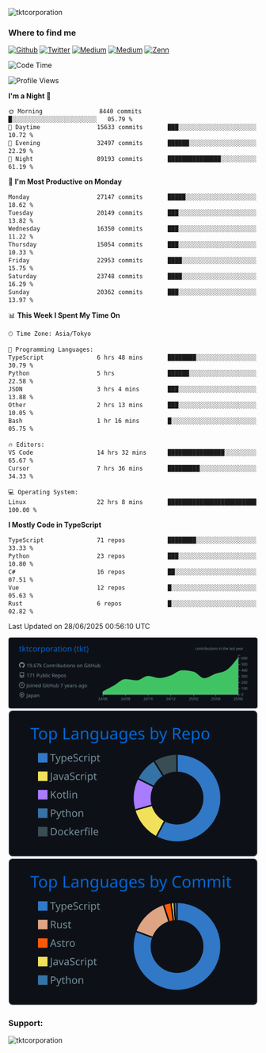 <p align="left"> <img src="https://komarev.com/ghpvc/?username=tktcorporation&label=Profile%20views&color=0e75b6&style=flat" alt="tktcorporation" /> </p>

<h3>Where to find me</h3>
<p>
<a href="https://github.com/tktcorporation" target="_blank"><img alt="Github" src="https://img.shields.io/badge/GitHub-%2312100E.svg?&style=for-the-badge&logo=Github&logoColor=white" /></a>
<a href="https://twitter.com/tktcorporation" target="_blank"><img alt="Twitter" src="https://img.shields.io/badge/twitter-%231DA1F2.svg?&style=for-the-badge&logo=twitter&logoColor=white" /></a>
<a href="https://www.linkedin.com/in/tktcorporation" target="_blank"><img alt="Medium" src="https://img.shields.io/badge/linkdin-0a66c2.svg?&style=for-the-badge&logo=linkedin&logoColor=white" /></a>
<a href="https://qiita.com/tktcorporation" target="_blank"><img alt="Medium" src="https://img.shields.io/badge/qiita-55C500.svg?&style=for-the-badge&logo=qiita&logoColor=white" /></a>
<a href="https://zenn.dev/tktcorporation" target="_blank"><img alt="Zenn" src="https://img.shields.io/badge/Zenn-3EA8FF.svg?&style=for-the-badge&logo=Zenn&logoColor=white" /></a>
</p>
  
<!--START_SECTION:waka-->
![Code Time](http://img.shields.io/badge/Code%20Time-2%2C504%20hrs%2057%20mins-blue)

![Profile Views](http://img.shields.io/badge/Profile%20Views-0-blue)

**I'm a Night 🦉** 

```text
🌞 Morning                8440 commits        █░░░░░░░░░░░░░░░░░░░░░░░░   05.79 % 
🌆 Daytime                15633 commits       ███░░░░░░░░░░░░░░░░░░░░░░   10.72 % 
🌃 Evening                32497 commits       ██████░░░░░░░░░░░░░░░░░░░   22.29 % 
🌙 Night                  89193 commits       ███████████████░░░░░░░░░░   61.19 % 
```
📅 **I'm Most Productive on Monday** 

```text
Monday                   27147 commits       █████░░░░░░░░░░░░░░░░░░░░   18.62 % 
Tuesday                  20149 commits       ███░░░░░░░░░░░░░░░░░░░░░░   13.82 % 
Wednesday                16350 commits       ███░░░░░░░░░░░░░░░░░░░░░░   11.22 % 
Thursday                 15054 commits       ███░░░░░░░░░░░░░░░░░░░░░░   10.33 % 
Friday                   22953 commits       ████░░░░░░░░░░░░░░░░░░░░░   15.75 % 
Saturday                 23748 commits       ████░░░░░░░░░░░░░░░░░░░░░   16.29 % 
Sunday                   20362 commits       ███░░░░░░░░░░░░░░░░░░░░░░   13.97 % 
```


📊 **This Week I Spent My Time On** 

```text
🕑︎ Time Zone: Asia/Tokyo

💬 Programming Languages: 
TypeScript               6 hrs 48 mins       ████████░░░░░░░░░░░░░░░░░   30.79 % 
Python                   5 hrs               ██████░░░░░░░░░░░░░░░░░░░   22.58 % 
JSON                     3 hrs 4 mins        ███░░░░░░░░░░░░░░░░░░░░░░   13.88 % 
Other                    2 hrs 13 mins       ███░░░░░░░░░░░░░░░░░░░░░░   10.05 % 
Bash                     1 hr 16 mins        █░░░░░░░░░░░░░░░░░░░░░░░░   05.75 % 

🔥 Editors: 
VS Code                  14 hrs 32 mins      ████████████████░░░░░░░░░   65.67 % 
Cursor                   7 hrs 36 mins       █████████░░░░░░░░░░░░░░░░   34.33 % 

💻 Operating System: 
Linux                    22 hrs 8 mins       █████████████████████████   100.00 % 
```

**I Mostly Code in TypeScript** 

```text
TypeScript               71 repos            ████████░░░░░░░░░░░░░░░░░   33.33 % 
Python                   23 repos            ███░░░░░░░░░░░░░░░░░░░░░░   10.80 % 
C#                       16 repos            ██░░░░░░░░░░░░░░░░░░░░░░░   07.51 % 
Vue                      12 repos            █░░░░░░░░░░░░░░░░░░░░░░░░   05.63 % 
Rust                     6 repos             █░░░░░░░░░░░░░░░░░░░░░░░░   02.82 % 
```




 Last Updated on 28/06/2025 00:56:10 UTC
<!--END_SECTION:waka-->

[![](https://raw.githubusercontent.com/tktcorporation/tktcorporation/master/profile-summary-card-output/github_dark/0-profile-details.svg)](https://github.com/vn7n24fzkq/github-profile-summary-cards)
[![](https://raw.githubusercontent.com/tktcorporation/tktcorporation/master/profile-summary-card-output/github_dark/1-repos-per-language.svg)](https://github.com/vn7n24fzkq/github-profile-summary-cards) [![](https://raw.githubusercontent.com/tktcorporation/tktcorporation/master/profile-summary-card-output/github_dark/2-most-commit-language.svg)](https://github.com/vn7n24fzkq/github-profile-summary-cards)

<h3 align="left">Support:</h3>
<p><a href="https://www.buymeacoffee.com/tktcorporation"> <img align="left" src="https://cdn.buymeacoffee.com/buttons/v2/default-yellow.png" height="50" width="210" alt="tktcorporation" /></a></p><br><br>
